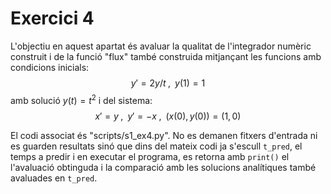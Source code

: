 # Exercici 4

L'objectiu en aquest apartat és avaluar la qualitat de l'integrador numèric construit i de la funció "flux" també construida mitjançant les funcions amb condicions inicials: $$y' = 2y/t \; , \; \; y(1) = 1$$ amb solució $y(t) = t^2$ i del sistema: $$x' = y \; , \; \; y' = -x \; , \; \; \big(x(0), y(0)\big) = (1,0)$$

El codi associat és "scripts/s1\_ex4.py". No es demanen fitxers d'entrada ni es guarden resultats sinó que dins del mateix codi ja s'escull `t_pred`, el temps a predir i en executar el programa, es retorna amb `print()` el l'avaluació obtinguda i la comparació amb les solucions analítiques també avaluades en `t_pred`.
